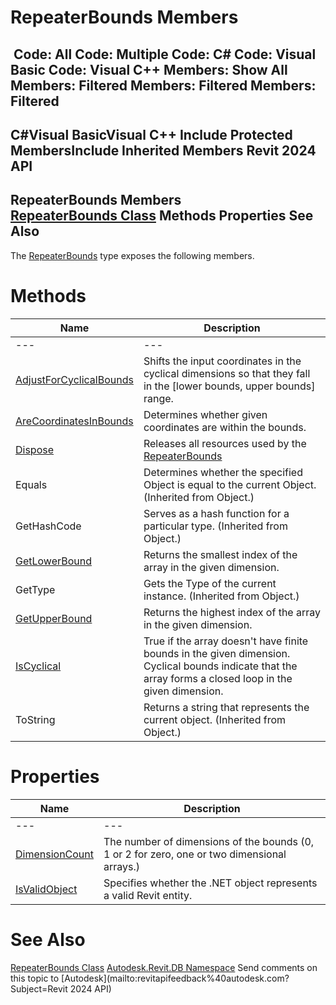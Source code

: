 # RepeaterBounds Members

﻿
 Code: All Code: Multiple Code: C# Code: Visual Basic Code: Visual C++  Members: Show All Members: Filtered Members: Filtered Members: Filtered   
---  
C#Visual BasicVisual C++
Include Protected MembersInclude Inherited Members
Revit 2024 API  
---  
RepeaterBounds Members  
[RepeaterBounds Class](99c1ffdf-818b-1918-a6ba-42b7904ca4bc.md "RepeaterBounds Class") Methods Properties See Also  
---  
The [RepeaterBounds](99c1ffdf-818b-1918-a6ba-42b7904ca4bc.md "RepeaterBounds Class") type exposes the following members.
# Methods
| Name | Description |
| --- | --- |
| --- | --- | --- |
| [AdjustForCyclicalBounds](9cbf97b3-28f6-3479-044f-a7ec0419192b.md "AdjustForCyclicalBounds Method") | Shifts the input coordinates in the cyclical dimensions so that they fall in the [lower bounds, upper bounds] range. |
| [AreCoordinatesInBounds](66edda4f-79f3-30d7-f485-3e8a1ec33da4.md "AreCoordinatesInBounds Method") | Determines whether given coordinates are within the bounds. |
| [Dispose](7b592b4d-75ef-6992-a9e7-4ffe5667f237.md "Dispose Method") | Releases all resources used by the [RepeaterBounds](99c1ffdf-818b-1918-a6ba-42b7904ca4bc.md "RepeaterBounds Class") |
| Equals | Determines whether the specified Object is equal to the current Object. (Inherited from Object.) |
| GetHashCode | Serves as a hash function for a particular type.  (Inherited from Object.) |
| [GetLowerBound](a7d2526a-92fe-3d1d-9574-0e9bd21c9808.md "GetLowerBound Method") | Returns the smallest index of the array in the given dimension. |
| GetType | Gets the Type of the current instance. (Inherited from Object.) |
| [GetUpperBound](ed36936e-ea19-b021-04f1-32921cd17313.md "GetUpperBound Method") | Returns the highest index of the array in the given dimension. |
| [IsCyclical](d5d3a8b0-62bc-6783-3d96-b11564f6ebb6.md "IsCyclical Method") | True if the array doesn't have finite bounds in the given dimension. Cyclical bounds indicate that the array forms a closed loop in the given dimension. |
| ToString | Returns a string that represents the current object. (Inherited from Object.) |

# Properties
| Name | Description |
| --- | --- |
| --- | --- | --- |
| [DimensionCount](b8017ee1-1af3-bfb3-a6cc-da8e228674a4.md "DimensionCount Property") | The number of dimensions of the bounds (0, 1 or 2 for zero, one or two dimensional arrays.) |
| [IsValidObject](f8937f4f-7010-a79c-f08f-4f76ff90b33c.md "IsValidObject Property") | Specifies whether the .NET object represents a valid Revit entity. |

# See Also
[RepeaterBounds Class](99c1ffdf-818b-1918-a6ba-42b7904ca4bc.md "RepeaterBounds Class")
[Autodesk.Revit.DB Namespace](87546ba7-461b-c646-cbb1-2cb8f5bff8b2.md "Autodesk.Revit.DB Namespace")
Send comments on this topic to [Autodesk](mailto:revitapifeedback%40autodesk.com?Subject=Revit 2024 API)